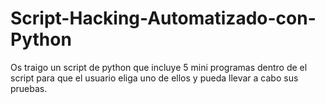 # Script-Hacking-Automatizado-con-Python
Os traigo un script de python que incluye 5 mini programas dentro de el script para que el usuario eliga uno de ellos y pueda llevar a cabo sus pruebas.
